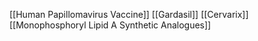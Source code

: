 [[Human Papillomavirus Vaccine]]
[[Gardasil]]
[[Cervarix]]
[[Monophosphoryl Lipid A Synthetic Analogues]]
